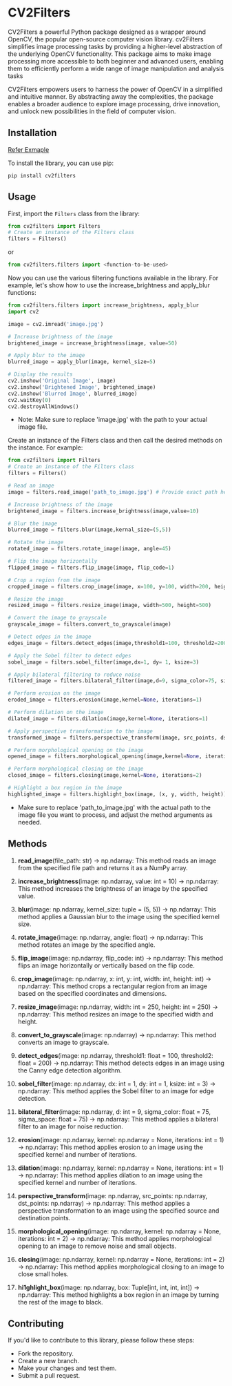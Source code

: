 # CV2Filters

CV2Filters a powerful Python package designed as a wrapper around OpenCV, the popular open-source computer vision library. cv2Filters simplifies image processing tasks by providing a higher-level abstraction of the underlying OpenCV functionality. This package aims to make image processing more accessible to both beginner and advanced users, enabling them to efficiently perform a wide range of image manipulation and analysis tasks

CV2Filters empowers users to harness the power of OpenCV in a simplified and intuitive manner. By abstracting away the complexities, the package enables a broader audience to explore image processing, drive innovation, and unlock new possibilities in the field of computer vision.

## Installation

[Refer Exmaple](https://github.com/nuhmanpk/cv2filters/wiki) 

To install the library, you can use pip:

```shell
pip install cv2filters
```

## Usage

First, import the `Filters` class from the library:

```python
from cv2filters import Filters
# Create an instance of the Filters class
filters = Filters()
```

or

```python
from cv2filters.filters import <function-to-be-used>
```


Now you can use the various filtering functions available in the library. For example, let's show how to use the increase_brightness and apply_blur functions:

```python
from cv2filters.filters import increase_brightness, apply_blur
import cv2

image = cv2.imread('image.jpg')

# Increase brightness of the image
brightened_image = increase_brightness(image, value=50)

# Apply blur to the image
blurred_image = apply_blur(image, kernel_size=5)

# Display the results
cv2.imshow('Original Image', image)
cv2.imshow('Brightened Image', brightened_image)
cv2.imshow('Blurred Image', blurred_image)
cv2.waitKey(0)
cv2.destroyAllWindows()
```

* Note: Make sure to replace 'image.jpg' with the path to your actual image file.

Create an instance of the Filters class and then call the desired methods on the instance. For example:

```python
from cv2filters import Filters
# Create an instance of the Filters class
filters = Filters()

# Read an image
image = filters.read_image('path_to_image.jpg') # Provide exact path here eg: /usr/home/desktop/image.jpg

# Increase brightness of the image
brightened_image = filters.increase_brightness(image,value=10)

# Blur the image
blurred_image = filters.blur(image,kernal_size=(5,5))

# Rotate the image
rotated_image = filters.rotate_image(image, angle=45)

# Flip the image horizontally
flipped_image = filters.flip_image(image, flip_code=1)

# Crop a region from the image
cropped_image = filters.crop_image(image, x=100, y=100, width=200, height=200)

# Resize the image
resized_image = filters.resize_image(image, width=500, height=500)

# Convert the image to grayscale
grayscale_image = filters.convert_to_grayscale(image)

# Detect edges in the image
edges_image = filters.detect_edges(image,threshold1=100, threshold2=200)

# Apply the Sobel filter to detect edges
sobel_image = filters.sobel_filter(image,dx=1, dy= 1, ksize=3)

# Apply bilateral filtering to reduce noise
filtered_image = filters.bilateral_filter(image,d=9, sigma_color=75, sigma_space=75)

# Perform erosion on the image
eroded_image = filters.erosion(image,kernel=None, iterations=1)

# Perform dilation on the image
dilated_image = filters.dilation(image,kernel=None, iterations=1)

# Apply perspective transformation to the image
transformed_image = filters.perspective_transform(image, src_points, dst_points)

# Perform morphological opening on the image
opened_image = filters.morphological_opening(image,kernel=None, iterations=2)

# Perform morphological closing on the image
closed_image = filters.closing(image,kernel=None, iterations=2)

# Highlight a box region in the image
highlighted_image = filters.highlight_box(image, (x, y, width, height))
```

* Make sure to replace 'path_to_image.jpg' with the actual path to the image file you want to process, and adjust the method arguments as needed.

## Methods

1. **read_image**(file_path: str) -> np.ndarray:
This method reads an image from the specified file path and returns it as a NumPy array.

2. **increase_brightness**(image: np.ndarray, value: int = 10) -> np.ndarray:
This method increases the brightness of an image by the specified value.

3. **blur**(image: np.ndarray, kernel_size: tuple = (5, 5)) -> np.ndarray:
This method applies a Gaussian blur to the image using the specified kernel size.

4. **rotate_image**(image: np.ndarray, angle: float) -> np.ndarray:
This method rotates an image by the specified angle.

5. **flip_image**(image: np.ndarray, flip_code: int) -> np.ndarray:
This method flips an image horizontally or vertically based on the flip code.

6. **crop_image**(image: np.ndarray, x: int, y: int, width: int, height: int) -> np.ndarray:
This method crops a rectangular region from an image based on the specified coordinates and dimensions.

7. **resize_image**(image: np.ndarray, width: int = 250, height: int = 250) -> np.ndarray:
This method resizes an image to the specified width and height.

8. **convert_to_grayscale**(image: np.ndarray) -> np.ndarray:
This method converts an image to grayscale.

9. **detect_edges**(image: np.ndarray, threshold1: float = 100, threshold2: float = 200) -> np.ndarray:
This method detects edges in an image using the Canny edge detection algorithm.

10. **sobel_filter**(image: np.ndarray, dx: int = 1, dy: int = 1, ksize: int = 3) -> np.ndarray:
This method applies the Sobel filter to an image for edge detection.

11. **bilateral_filter**(image: np.ndarray, d: int = 9, sigma_color: float = 75, sigma_space: float = 75) -> np.ndarray:
This method applies a bilateral filter to an image for noise reduction.

12. **erosion**(image: np.ndarray, kernel: np.ndarray = None, iterations: int = 1) -> np.ndarray:
This method applies erosion to an image using the specified kernel and number of iterations.

13. **dilation**(image: np.ndarray, kernel: np.ndarray = None, iterations: int = 1) -> np.ndarray:
This method applies dilation to an image using the specified kernel and number of iterations.

14. **perspective_transform**(image: np.ndarray, src_points: np.ndarray, dst_points: np.ndarray) -> np.ndarray:
This method applies a perspective transformation to an image using the specified source and destination points.

15. **morphological_opening**(image: np.ndarray, kernel: np.ndarray = None, iterations: int = 2) -> np.ndarray:
This method applies morphological opening to an image to remove noise and small objects.

16. **closing**(image: np.ndarray, kernel: np.ndarray = None, iterations: int = 2) -> np.ndarray:
This method applies morphological closing to an image to close small holes.

17. **hi1ghlight_box**(image: np.ndarray, box: Tuple[int, int, int, int]) -> np.ndarray:
This method highlights a box region in an image by turning the rest of the image to black.

## Contributing

If you'd like to contribute to this library, please follow these steps:

* Fork the repository.
* Create a new branch.
* Make your changes and test them.
* Submit a pull request.
